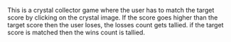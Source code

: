 This is a crystal collector game where the user has to match the target score by clicking on the crystal image. If the score 
goes higher than the target score then the user loses, the losses count gets tallied. if the target score is matched then the
wins count is tallied.
